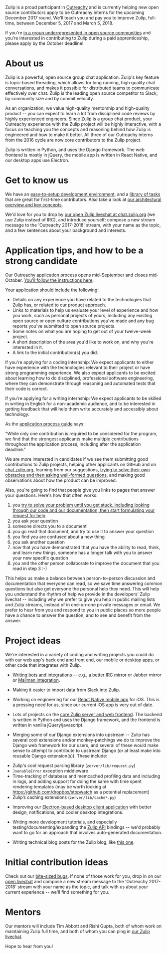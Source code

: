 Zulip is a proud participant in [Outreachy](https://www.outreachy.org/) and
is currently helping new open source contributors apply to be
Outreachy interns for the upcoming December 2017 round. We'll teach you and pay
you to improve Zulip, full-time, between December 5, 2017 and March 5,
2018.

If you're [in a group underrepresented in open source
communities](https://www.outreachy.org/apply/eligibility/) and you're
interested in contributing to Zulip during a paid apprenticeship,
please apply by the October deadline!

# About us

Zulip is a powerful, open source group chat application. Zulip's key feature
is topic-based threading, which allows for long running, high quality chat
conversations, and makes it possible for distributed teams to communicate
effectively over chat. Zulip is the leading open source competitor to Slack,
by community size and by commit velocity.

As an organization, we value high-quality mentorship and
high-quality product -- you can expect to learn a lot from
disciplined code reviews by highly experienced engineers. Since Zulip is a
group chat product, your Outreachy experience with the Zulip project will be
highly interactive, with a focus on teaching you the concepts and
reasoning behind how Zulip is engineered and how to make it better. All three
of our Outreachy interns from the 2016 cycle are now core contributors to the
Zulip project.

Zulip is written in Python, and uses the Django framework. The web frontend
is mostly in jQuery, the mobile app is written in React Native, and our
desktop apps use Electron.

# Get to know us

We have an [easy-to-setup development environment](http://zulip.readthedocs.io/en/latest/dev-overview.html),
and a [library of tasks](https://github.com/zulip/zulip/issues?q=is%3Aopen+is%3Aissue+label%3A%22bite+size%22)
that are great for first-time contributors.
Also take a look at [our architectural overview and key concepts](https://zulip.readthedocs.io/en/latest/architecture-overview.html#usage-assumptions-and-concepts).

We'd love for you to drop by [our open Zulip livechat at
chat.zulip.org](https://chat.zulip.org/#narrow/stream/Outreachy.202017-2018)
(we use Zulip instead of IRC), and introduce yourself; compose a new
stream message to the 'Outreachy 2017-2018' stream, with your name as
the topic, and a few sentences about your background and interests.

# Application tips, and how to be a strong candidate

Our Outreachy application process opens mid-September and closes
mid-October. [You'll follow the instructions
here](https://www.outreachy.org/apply).

Your application should include the following:

* Details on any experience you have related to the technologies that
  Zulip has, or related to our product approach.
* Links to materials to help us evaluate your level of experience and
  how you work, such as personal projects of yours, including any
  existing open source or open culture contributions you've made and
  any bug reports you've submitted to open source projects.
* Some notes on what you are hoping to get out of your twelve-week project.
* A short description of the area you'd like to work on, and why you're
  interested in it.
* A link to the initial contribution(s) you did.

If you're applying for a coding internship: We expect applicants to
either have experience with the technologies relevant to their project
or have strong programming experience.  We also expect applicants to
be excited about learning how to do disciplined, professional software
engineering, where they can demonstrate through reasoning and
automated tests that their code is correct.

If you're applying for a writing internship: We expect applicants to
be skilled in writing in English for a non-academic audience, and to
be interested in getting feedback that will help them write accurately
and accessibly about technology.

As the [application process guide](https://www.outreachy.org/apply) says:

"While only one contribution is required to be considered for the
program, we find that the strongest applicants make multiple
contributions throughout the application process, including after the
application deadline."

We are more interested in candidates if we see them submitting good
contributions to Zulip projects, helping other applicants on GitHub
and on
[chat.zulip.org](https://chat.zulip.org/#narrow/stream/Outreachy.202017-2018/subject/Welcome),
learning from our suggestions, [trying to solve their own obstacles
and then asking well-formed
questions](https://blogs.akamai.com/2013/10/you-must-try-and-then-you-must-ask.html),
and making good observations about how the product can be improved.

Also, you're going to find that people give you links to pages that
answer your questions. Here's how that often works:

1) you [try to solve your problem until you get stuck, including
looking through our code and our documentation, then start formulating
your request for
help](https://blogs.akamai.com/2013/10/you-must-try-and-then-you-must-ask.html)
2) you ask your question
3) someone directs you to a document
4) you go read that document, and try to use it to answer your question
5) you find you are confused about a new thing
6) you ask another question
7) now that you have demonstrated that you have the ability to read,
think, and learn new things, someone has a longer talk with you to
answer your new specific question
8) you and the other person collaborate to improve the document that you
read in step 3 :-)

This helps us make a balance between person-to-person discussion and
documentation that everyone can read, so we save time answering common
questions but also get everyone the personal help they need. This will
help you understand the rhythm of help we provide in the developers'
Zulip livechat -- including why we prefer to give you help in public
mailing lists and Zulip streams, instead of in one-on-one private
messages or email. We prefer to hear from you and respond to you in
public places so more people have a chance to answer the question, and
to see and benefit from the answer.


# Project ideas

We're interested in a variety of coding and writing projects you could
do with our web app's back end and front end, our mobile or desktop
apps, or other code that integrates with Zulip.

* [Writing bots and
  integrations](https://zulip.readthedocs.io/en/latest/integration-guide.html)
  -- e.g., [a better IRC
  mirror](https://github.com/zulip/zulip/issues/249) or Jabber mirror
  or [Mailman integration](https://github.com/zulip/zulip/issues/959).

* Making it easier to import data from Slack into Zulip.

* Working on engineering for our
  [React Native mobile app](https://github.com/zulip/zulip-mobile) for
  iOS. This is a pressing need for us, since our current iOS app is
  very out of date.

* Lots of projects on the
  [core Zulip server and web frontend](https://github.com/zulip/zulip/).
  The backend is written in Python and uses the Django framework, and the
  frontend is written in vanilla jQuery/javascript.

* Merging some of our Django extensions into upstream -- Zulip has
  several cool extensions and/or monkey-patchings we do to improve the
  Django web framework for our users, and several of these would make
  sense to attempt to contribute to upstream Django (or at least make
  into reusable Django extension(s)). These include:

 - Zulip's cool request parsing library (`zerver/lib/request.py`)
 - `JsonableError` exception middleware
 - Time-tracking of database and memcached profiling data and
   including in logs, and adding support for doing the same with time
   spent rendering templates (may be worth looking at
   https://github.com/dropbox/stopwatch as a potential replacement)
 - Zulip’s caching extensions (`zerver/lib/cache*.py`)

* Improving our [Electron-based desktop client
  application](https://github.com/zulip/zulip-electron) with better
  design, notifications, and cooler desktop integrations.

* Writing more development tutorials, and especially
  testing/documenting/expanding the [Zulip API](https://zulipchat.com/api/)
  bindings -- we'd probably want to
  go for an approach that involves auto-generated documentation.

* Writing technical blog posts for the Zulip blog, like [this
  one](http://blog.zulip.org/2016/10/13/static-types-in-python-oh-mypy/).


# Initial contribution ideas

Check out our [bite-sized
bugs](https://github.com/zulip/zulip/labels/good%20first%20issue). If none of
those work for you, drop in on our [open
livechat](https://chat.zulip.org/#narrow/stream/Outreachy.202017-2018)
and compose a new stream message to the 'Outreachy 2017-2018' stream
with your name as the topic, and talk with us about your current
experience -- we'll find something for you.


# Mentors

Our mentors will include Tim Abbott and Rishi Gupta, both of whom work
on maintaining Zulip full time, and both of whom you can ping in [our Zulip
livechat](https://chat.zulip.org/#narrow/stream/Outreachy.202017-2018).

Hope to hear from you!
